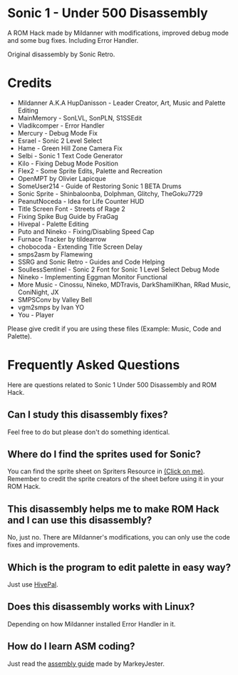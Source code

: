 # Sonic 1 - Under 500 Disassembly

A ROM Hack made by Mildanner with modifications, improved debug mode and some bug fixes. Including Error Handler.

Original disassembly by Sonic Retro.
# Credits
* Mildanner A.K.A HupDanisson - Leader Creator, Art, Music and Palette Editing
* MainMemory - SonLVL, SonPLN, S1SSEdit
* Vladikcomper - Error Handler
* Mercury - Debug Mode Fix
* Esrael - Sonic 2 Level Select
* Hame - Green Hill Zone Camera Fix
* Selbi - Sonic 1 Text Code Generator
* Kilo - Fixing Debug Mode Position
* Flex2 - Some Sprite Edits, Palette and Recreation
* OpenMPT by Olivier Lapicque
* SomeUser214 - Guide of Restoring Sonic 1 BETA Drums
* Sonic Sprite - Shinbaloonba, Dolphman, Glitchy, TheGoku7729
* PeanutNoceda - Idea for Life Counter HUD
* Title Screen Font - Streets of Rage 2
* Fixing Spike Bug Guide by FraGag
* Hivepal - Palette Editing
* Puto and Nineko - Fixing/Disabling Speed Cap
* Furnace Tracker by tildearrow
* chobocoda - Extending Title Screen Delay
* smps2asm by Flamewing
* SSRG and Sonic Retro - Guides and Code Helping
* SoullessSentinel - Sonic 2 Font for Sonic 1 Level Select Debug Mode
* Nineko - Implementing Eggman Monitor Functional
* More Music - Cinossu, Nineko, MDTravis, DarkShamilKhan, RRad Music, ConiNight, JX
* SMPSConv by Valley Bell
* vgm2smps by Ivan YO
* You - Player

Please give credit if you are using these files (Example: Music, Code and Palette).
# Frequently Asked Questions
Here are questions related to Sonic 1 Under 500 Disassembly and ROM Hack.
## Can I study this disassembly fixes?
Feel free to do but please don't do something identical.
## Where do I find the sprites used for Sonic?
You can find the sprite sheet on Spriters Resource in [(Click on me)](https://www.spriters-resource.com/custom_edited/sonicthehedgehogcustoms/sheet/95696/). Remember to credit the sprite creators of the sheet before using it in your ROM Hack.
## This disassembly helps me to make ROM Hack and I can use this disassembly?
No, just no. There are Mildanner's modifications, you can only use the code fixes and improvements.
## Which is the program to edit palette in easy way?
Just use [HivePal](https://forums.sonicretro.org/threads/hivepal-v2-2.39564/).
## Does this disassembly works with Linux?
Depending on how Mildanner installed Error Handler in it.
## How do I learn ASM coding?
Just read the [assembly guide](https://mrjester.hapisan.com/04_MC68/) made by MarkeyJester.
